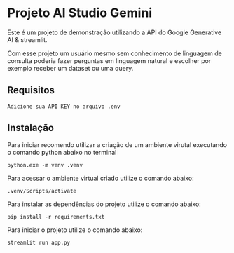 # Projeto AI Studio Gemini

Este é um projeto de demonstração utilizando a API do Google Generative AI & streamlit.

Com esse projeto um usuário mesmo sem conhecimento de linguagem de consulta poderia fazer perguntas em linguagem natural e escolher por exemplo receber um dataset ou uma query.

## Requisitos
    Adicione sua API KEY no arquivo .env

## Instalação

Para iniciar recomendo utilizar a criação de um ambiente virutal executando o comando python abaixo no terminal

```python.exe -m venv .venv```

Para acessar o ambiente virtual criado utilize o comando abaixo:

```.venv/Scripts/activate```

Para instalar as dependências do projeto utilize o comando abaixo:

```pip install -r requirements.txt```

Para iniciar o projeto utilize o comando abaixo:

```streamlit run app.py```